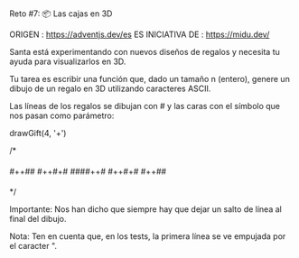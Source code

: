 Reto #7: 📦 Las cajas en 3D

ORIGEN : https://adventjs.dev/es
ES INICIATIVA DE : https://midu.dev/

Santa está experimentando con nuevos diseños de regalos y necesita tu ayuda para visualizarlos en 3D.

Tu tarea es escribir una función que, dado un tamaño n (entero), genere un dibujo de un regalo en 3D utilizando caracteres ASCII.

Las líneas de los regalos se dibujan con # y las caras con el símbolo que nos pasan como parámetro:

drawGift(4, '+')

/*
   ####
  #++##
 #++#+#
####++#
#++#+#
#++##
####
*/

Importante: Nos han dicho que siempre hay que dejar un salto de línea al final del dibujo.

Nota: Ten en cuenta que, en los tests, la primera línea se ve empujada por el caracter ".